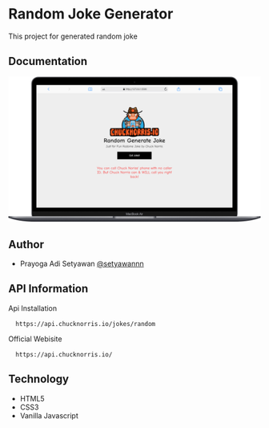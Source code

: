 # Random Joke Generator

This project for generated random joke 


## Documentation

![Demo](https://github.com/setyawannnIMG/testimage/blob/main/laptop-chuck.png?raw=true)


## Author

- Prayoga Adi Setyawan [@setyawannn](https://www.github.com/setyawannn)


## API Information

Api Installation
```
  https://api.chucknorris.io/jokes/random
```

Official Webisite
```
  https://api.chucknorris.io/
```
## Technology

- HTML5
- CSS3
- Vanilla Javascript
